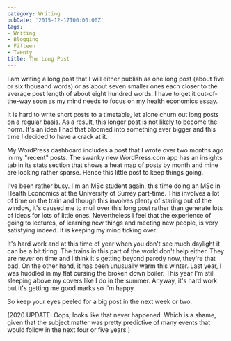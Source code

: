 ```yaml
---
category: Writing
pubDate: '2015-12-17T00:00:00Z'
tags:
- Writing
- Blogging
- Fifteen
- Twenty
title: The Long Post
---
```

I am writing a long post that I will either publish as one long post (about five or six thousand words) or as about seven smaller ones each closer to the average post length of about eight hundred words. I have to get it out-of-the-way soon as my mind needs to focus on my health economics essay.

It is hard to write short posts to a timetable, let alone churn out long posts on a regular basis. As a result, this longer post is not likely to become the norm. It's an idea I had that bloomed into something ever bigger and this time I decided to have a crack at it.

My WordPress dashboard includes a post that I wrote over two months ago in my "recent" posts. The swanky new WordPress.com app has an insights tab in its stats section that shows a heat map of posts by month and mine are looking rather sparse. Hence this little post to keep things going.

I've been rather busy. I'm an MSc student again, this time doing an MSc in Health Economics at the University of Surrey part-time. This involves a lot of time on the train and though this involves plenty of staring out of the window, it's caused me to mull over this long post rather than generate lots of ideas for lots of little ones. Nevertheless I feel that the experience of going to lectures, of learning new things and meeting new people, is very satisfying indeed. It is keeping my mind ticking over.

It's hard work and at this time of year when you don't see much daylight it can be a bit tiring. The trains in this part of the world don't help either. They are never on time and I think it's getting beyond parody now, they're that bad. On the other hand, it has been unusually warm this winter. Last year, I was huddled in my flat cursing the broken down boiler. This year I'm still sleeping above my covers like I do in the summer. Anyway, it's hard work but it's getting me good marks so I'm happy.

So keep your eyes peeled for a big post in the next week or two.

(2020 UPDATE: Oops, looks like that never happened. Which is a shame, given that the subject matter was pretty predictive of many events that would follow in the next four or five years.)